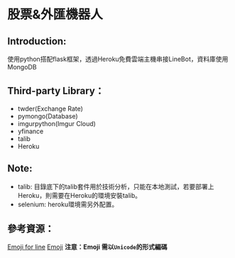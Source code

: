 # 股票&外匯機器人
## Introduction:
使用python搭配flask框架，透過Heroku免費雲端主機串接LineBot，資料庫使用MongoDB 
## Third-party Library：
* twder(Exchange Rate)
* pymongo(Database)
* imgurpython(Imgur Cloud)
* yfinance
* talib
* Heroku
## Note:
* talib: 
目錄底下的talib套件用於技術分析，只能在本地測試，若要部署上Heroku，則需要在Heroku的環境安裝talib。
* selenium:
heroku環境需另外配置。

## 參考資源：
[Emoji for line](https://developers.line.biz/media/messaging-api/emoji-list.pdf)
[Emoji](https://apps.timwhitlock.info/emoji/tables/unicode)
**注意：Emoji 需以`Unicode`的形式編碼**
